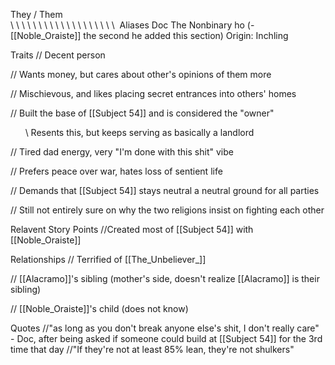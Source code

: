 They / Them  
\ \ \ \ \ \ \ \ \ \ \ \ \ \ \ \ \ \ \ 
Aliases
 Doc
 The Nonbinary ho (- [[Noble_Oraiste]] the second he added this section)
Origin: Inchling

Traits
 // Decent person

 // Wants money, but cares about other's opinions of them more

 // Mischievous, and likes placing secret entrances into others' homes

 // Built the base of [[Subject 54]] and is considered the "owner" 

      \\ Resents this, but keeps serving as basically a landlord

 // Tired dad energy, very "I'm done with this shit" vibe

 // Prefers peace over war, hates loss of sentient life 

 // Demands that [[Subject 54]] stays neutral a neutral ground for all parties

 // Still not entirely sure on why the two religions insist on fighting each other

Relavent Story Points
 //Created most of [[Subject 54]] with [[Noble_Oraiste]]

Relationships
 // Terrified of [[The_Unbeliever_]]

 // [[Alacramo]]'s sibling (mother's side, doesn't realize [[Alacramo]] is their sibling)

 // [[Noble_Oraiste]]'s child (does not know)

Quotes
 //"as long as you don't break anyone else's shit, I don't really care" - Doc, after being asked if someone could build at [[Subject 54]] for the 3rd time that day
 //"If they're not at least 85% lean, they're not shulkers"